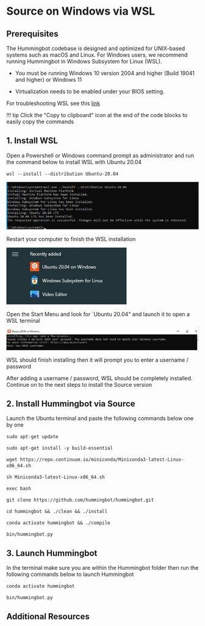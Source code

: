 # Source on Windows via WSL

## Prerequisites

The Hummingbot codebase is designed and optimized for UNIX-based systems such as macOS and Linux. For Windows users, we recommend running Hummingbot in Windows Subsystem for Linux (WSL).

- You must be running Windows 10 version 2004 and higher (Build 19041 and higher) or Windows 11

- Virtualization needs to be enabled under your BIOS setting.

For troubleshooting WSL see this [link](https://learn.microsoft.com/en-us/windows/wsl/troubleshooting#installation-issues)

!!! tip
    Click the "Copy to clipboard" icon at the end of the code blocks to easily copy the commands

## 1. Install WSL

Open a Powershell or Windows command prompt as administrator and run the command below to install WSL with Ubuntu 20.04

```
wsl --install --distribution Ubuntu-20.04
```

![WSL Install](wsl-install.jpg)

Restart your computer to finish the WSL installation

![Ubuntu](ubuntu.jpg)

Open the Start Menu and look for `Ubuntu 20.04" and launch it to open a WSL terminal

![Username prompt](wsl-username.jpg)

WSL should finish installing then it will prompt you to enter a username / password

After adding a username / password, WSL should be completely installed. Continue on to the next steps to install the Source version

## 2. Install Hummingbot via Source

Launch the Ubuntu terminal and paste the following commands below one by one

```
sudo apt-get update
```

```
sudo apt-get install -y build-essential
```

```
wget https://repo.continuum.io/miniconda/Miniconda3-latest-Linux-x86_64.sh
```

```
sh Miniconda3-latest-Linux-x86_64.sh
```

```
exec bash
```

```
git clone https://github.com/hummingbot/hummingbot.git
```

```
cd hummingbot && ./clean && ./install
```

```
conda activate hummingbot && ./compile
```

```
bin/hummingbot.py
```

## 3. Launch Hummingbot

In the terminal make sure you are within the Hummingbot folder then run the following commands below to launch Hummingbot

```
conda activate hummingbot
```

```
bin/hummingbot.py
```

## Additional Resources
